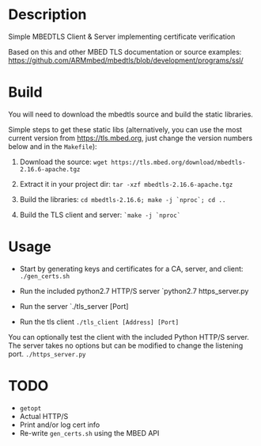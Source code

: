 # Description
Simple MBEDTLS Client & Server implementing certificate verification

Based on this and other MBED TLS documentation or source examples:
<https://github.com/ARMmbed/mbedtls/blob/development/programs/ssl/>

# Build
You will need to download the mbedtls source and build the static libraries. 

Simple steps to get these static libs (alternatively, you can use the most 
current version from https://tls.mbed.org, just change the version numbers 
below and in the `Makefile`):

1. Download the source:
`wget https://tls.mbed.org/download/mbedtls-2.16.6-apache.tgz`

2. Extract it in your project dir:
`tar -xzf mbedtls-2.16.6-apache.tgz`

3. Build the libraries:
``` cd mbedtls-2.16.6; make -j `nproc`; cd .. ```

4. Build the TLS client and server:
``` `make -j `nproc` ```

# Usage
* Start by generating keys and certificates for a CA, server, and client:
`./gen_certs.sh`

* Run the included python2.7 HTTP/S server
`python2.7 https_server.py

* Run the server
`./tls_server [Port]

* Run the tls client
`./tls_client [Address] [Port]`

You can optionally test the client with the included Python HTTP/S server.  The server 
takes no options but can be modified to change the listening port.
`./https_server.py`

# TODO
* `getopt`
* Actual HTTP/S
* Print and/or log cert info
* Re-write `gen_certs.sh` using the MBED API
